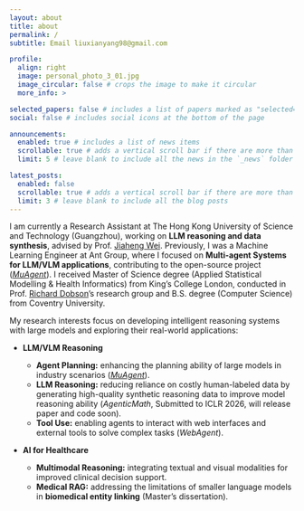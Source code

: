 ```yaml
---
layout: about
title: about
permalink: /
subtitle: Email liuxianyang98@gmail.com

profile:
  align: right
  image: personal_photo_3_01.jpg
  image_circular: false # crops the image to make it circular
  more_info: >

selected_papers: false # includes a list of papers marked as "selected={true}"
social: false # includes social icons at the bottom of the page

announcements:
  enabled: true # includes a list of news items
  scrollable: true # adds a vertical scroll bar if there are more than 3 news items
  limit: 5 # leave blank to include all the news in the `_news` folder

latest_posts:
  enabled: false
  scrollable: true # adds a vertical scroll bar if there are more than 3 new posts items
  limit: 3 # leave blank to include all the blog posts
---
```


I am currently a Research Assistant at The Hong Kong University of Science and Technology (Guangzhou), working on **LLM reasoning and data synthesis**, advised by Prof. [Jiaheng Wei](https://sites.google.com/ucsc.edu/jiahengwei). Previously, I was a Machine Learning Engineer at Ant Group, where I focused on **Multi-agent Systems for LLM/VLM applications**, contributing to the open-source project (*[MuAgent](https://github.com/codefuse-ai/CodeFuse-muAgent/tree/main)*). I received Master of Science degree (Applied Statistical Modelling & Health Informatics) from King’s College London, conducted in Prof. [Richard Dobson](https://www.kcl.ac.uk/people/richard-dobson)’s research group and B.S. degree (Computer Science) from Coventry University.

My research interests focus on developing intelligent reasoning systems with large models and exploring their real-world applications:

- **LLM/VLM Reasoning**  
  - **Agent Planning:** enhancing the planning ability of large models in industry scenarios (*[MuAgent](https://github.com/codefuse-ai/CodeFuse-muAgent/tree/main)*).  
  - **LLM Reasoning:** reducing reliance on costly human-labeled data by generating high-quality synthetic reasoning data to improve model reasoning ability (*AgenticMath*, Submitted to ICLR 2026, will release paper and code soon).  
  - **Tool Use:** enabling agents to interact with web interfaces and external tools to solve complex tasks (*WebAgent*).  

- **AI for Healthcare**  
  - **Multimodal Reasoning:** integrating textual and visual modalities for improved clinical decision support.  
  - **Medical RAG:** addressing the limitations of smaller language models in **biomedical entity linking** (Master’s dissertation).


